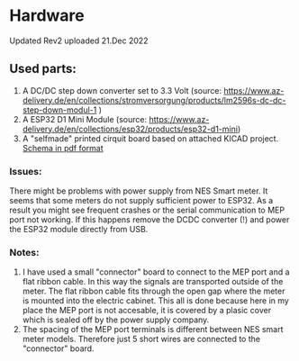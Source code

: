 # Hardware 
Updated Rev2 uploaded 21.Dec 2022

## Used parts:
1) A DC/DC step down converter set to 3.3 Volt (source: https://www.az-delivery.de/en/collections/stromversorgung/products/lm2596s-dc-dc-step-down-modul-1 )
2) A ESP32 D1 Mini Module (source: https://www.az-delivery.de/en/collections/esp32/products/esp32-d1-mini)
3) A "selfmade" printed cirquit board based on attached KICAD project. [Schema in pdf format](https://github.com/ehorvat1/NES-MEP-Reader/blob/main/Hardware/NES-MEP-EHo-shema-Rev2.pdf)

### Issues:
There might be problems with power supply from NES Smart meter. It seems that some meters do not supply sufficient power to ESP32. As a result you might see frequent crashes or the serial communication to MEP port not working.
If this happens remove the DCDC converter (!) and power the ESP32 module directly from USB.

### Notes:
1) I have used a small "connector" board to connect to the MEP port and a flat ribbon cable. In this way the signals are transported outside of the meter. The flat ribbon cable fits through the open gap where the meter is mounted into the electric cabinet. This all is done because here in my place the MEP port is not accesable, it is covered by a plasic cover which is sealed off by the power supply company.
2) The spacing of the MEP port terminals is different between NES smart meter models. Therefore just 5 short wires are connected to the "connector" board.
